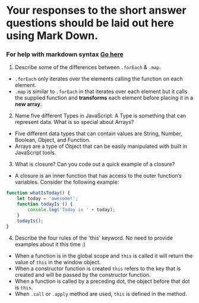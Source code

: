 # Your responses to the short answer questions should be laid out here using Mark Down.
### For help with markdown syntax [Go here](https://github.com/adam-p/markdown-here/wiki/Markdown-Cheatsheet)

1. Describe some of the differences between `.forEach` & `.map`.
* `.forEach` only iterates over the elements calling the function on each element.
* `.map` is similar to `.forEach` in that iterates over each element but it calls the supplied function and **transforms** each element before placing it in a **new array**.
2. Name five different Types in JavaScript. A Type is something that can represent data. What is so special about Arrays? 
* Five different data types that can contain values are String, Number, Boolean, Object, and Function.
* Arrays are a type of Object that can be easily manipulated with built in JavaScript tools.
3. What is closure? Can you code out a quick example of a closure?
* A closure is an inner function that has access to the outer function’s variables. Consider the following example: 
```javascript 
function whatIsToday() {
    let today = 'awesome!';
    function todayIs () {
        console.log('Today is ' + today);
    }
    todayIs();
}
```

4. Describe the four rules of the 'this' keyword. No need to provide examples about it this time :)
* When a function is in the global scope and `this` is called it will return the value of `this` in the window object.
* When a constructor function is created `this` refers to the key that is created and will be passed by the constructor function.
* When a function is called by a preceding dot, the object before that dot is `this`.
* When `.call` or `.apply` method are used, `this` is defined in the method.



